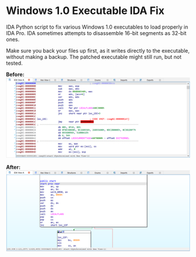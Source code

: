 # Windows 1.0 Executable IDA Fix
IDA Python script to fix various Windows 1.0 executables to load properly in IDA Pro. IDA sometimes attempts to disassemble 16-bit segments as 32-bit ones.

Make sure you back your files up first, as it writes directly to the executable, without making a backup. The patched executable might still run, but not tested.

**Before:**
![Before](https://raw.githubusercontent.com/LucasBrooks/Windows-1.0-Executable-IDA-Fix/main/pictures/before.png)

**After:**
![Before](https://raw.githubusercontent.com/LucasBrooks/Windows-1.0-Executable-IDA-Fix/main/pictures/after.png)
